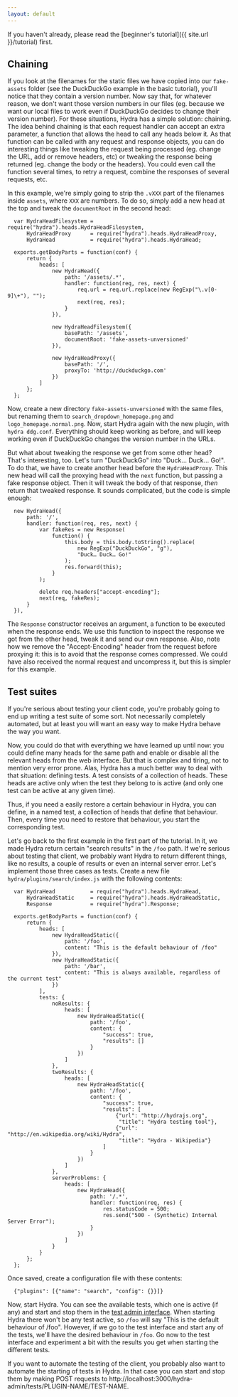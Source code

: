 ```yaml
---
layout: default
---
```

If you haven't already, please read the [beginner's
tutorial]({{ site.url }}/tutorial) first.

Chaining
--------

If you look at the filenames for the static files we have copied into
our `fake-assets` folder (see the DuckDuckGo example in the basic
tutorial), you'll notice that they contain a version number. Now say
that, for whatever reason, we don't want those version numbers in our
files (eg. because we want our local files to work even if DuckDuckGo
decides to change their version number). For these situations, Hydra
has a simple solution: chaining. The idea behind chaining is that each
request handler can accept an extra parameter, a function that allows
the head to call any heads below it. As that function can be called
with any request and response objects, you can do interesting things
like tweaking the request being processed (eg. change the URL, add or
remove headers, etc) or tweaking the response being returned
(eg. change the body or the headers). You could even call the function
several times, to retry a request, combine the responses of several
requests, etc.

In this example, we're simply going to strip the `.vXXX` part of the
filenames inside `assets`, where `XXX` are numbers. To do so, simply
add a new head at the top and tweak the `documentRoot` in the second
head:

      var HydraHeadFilesystem = require("hydra").heads.HydraHeadFilesystem,
          HydraHeadProxy      = require("hydra").heads.HydraHeadProxy,
          HydraHead           = require("hydra").heads.HydraHead;

      exports.getBodyParts = function(conf) {
          return {
              heads: [
                  new HydraHead({
                      path: '/assets/.*',
                      handler: function(req, res, next) {
                          req.url = req.url.replace(new RegExp("\.v[0-9]\+"), "");
                          next(req, res);
                      }
                  }),

                  new HydraHeadFilesystem({
                      basePath: '/assets',
                      documentRoot: 'fake-assets-unversioned'
                  }),

                  new HydraHeadProxy({
                      basePath: '/',
                      proxyTo: 'http://duckduckgo.com'
                  })
              ]
          };
      };


Now, create a new directory `fake-assets-unversioned` with the same
files, but renaming them to `search_dropdown_homepage.png` and
`logo_homepage.normal.png`. Now, start Hydra again with the new
plugin, with `hydra ddg.conf`. Everything should keep working as
before, and will keep working even if DuckDuckGo changes the version
number in the URLs.

But what about tweaking the response we get from some other head?
That's interesting, too. Let's turn "DuckDuckGo" into "Duck… Duck…
Go!". To do that, we have to create another head before the
`HydraHeadProxy`. This new head will call the proxying head with the
`next` function, but passing a fake response object. Then it will
tweak the body of that response, _then_ return that tweaked
response. It sounds complicated, but the code is simple enough:

      new HydraHead({
          path: '/',
          handler: function(req, res, next) {
              var fakeRes = new Response(
                  function() {
                      this.body = this.body.toString().replace(
                          new RegExp("DuckDuckGo", "g"),
                          "Duck… Duck… Go!"
                      );
                      res.forward(this);
                  }
              );
      
              delete req.headers["accept-encoding"];
              next(req, fakeRes);
          }
      }),

The `Response` constructor receives an argument, a function to be
executed when the response ends. We use this function to inspect the
response we got from the other head, tweak it and send our own
response. Also, note how we remove the "Accept-Encoding" header from
the request before proxying it: this is to avoid that the response
comes compressed. We could have also received the normal request and
uncompress it, but this is simpler for this example.


Test suites
-----------

If you're serious about testing your client code, you're probably
going to end up writing a test suite of some sort. Not necessarily
completely automated, but at least you will want an easy way to make
Hydra behave the way you want.

Now, you could do that with everything we have learned up until now:
you could define many heads for the same path and enable or disable
all the relevant heads from the web interface. But that is complex and
tiring, not to mention very error prone. Alas, Hydra has a much better
way to deal with that situation: defining tests. A test consists of a
collection of heads. These heads are active only when the test they
belong to is active (and only one test can be active at any given
time).

Thus, if you need a easily restore a certain behaviour in Hydra, you
can define, in a named test, a collection of heads that define that
behaviour. Then, every time you need to restore that behaviour, you
start the corresponding test.

Let's go back to the first example in the first part of the
tutorial. In it, we made Hydra return certain "search results" in the
`/foo` path. If we're serious about testing that client, we probably
want Hydra to return different things, like no results, a couple of
results or even an internal server error. Let's implement those three
cases as tests. Create a new file `hydra/plugins/search/index.js` with
the following contents:

      var HydraHead           = require("hydra").heads.HydraHead,
          HydraHeadStatic     = require("hydra").heads.HydraHeadStatic,
          Response            = require("hydra").Response;

      exports.getBodyParts = function(conf) {
          return {
              heads: [
                  new HydraHeadStatic({
                      path: '/foo',
                      content: "This is the default behaviour of /foo"
                  }),
                  new HydraHeadStatic({
                      path: '/bar',
                      content: "This is always available, regardless of the current test"
                  })
              ],
              tests: {
                  noResults: {
                      heads: [
                          new HydraHeadStatic({
                              path: '/foo',
                              content: {
                                  "success": true,
                                  "results": []
                              }
                          })
                      ]
                  },
                  twoResults: {
                      heads: [
                          new HydraHeadStatic({
                              path: '/foo',
                              content: {
                                  "success": true,
                                  "results": [
                                      {"url": "http://hydrajs.org",
                                       "title": "Hydra testing tool"},
                                      {"url": "http://en.wikipedia.org/wiki/Hydra",
                                       "title": "Hydra - Wikipedia"}
                                  ]
                              }
                          })
                      ]
                  },
                  serverProblems: {
                      heads: [
                          new HydraHead({
                              path: '/.*',
                              handler: function(req, res) {
                                  res.statusCode = 500;
                                  res.send("500 - (Synthetic) Internal Server Error");
                              }
                          })
                      ]
                  }
              }
          };
      };

Once saved, create a configuration file with these contents:

      {"plugins": [{"name": "search", "config": {}}]}

Now, start Hydra. You can see the available tests, which one is active
(if any) and start and stop them in the [test admin
interface](http://localhost:3000/hydra-admin/tests). When starting
Hydra there won't be any test active, so `/foo` will say "This is the
default behaviour of /foo". However, if we go to the test interface
and start any of the tests, we'll have the desired behaviour in
`/foo`. Go now to the test interface and experiment a bit with the
results you get when starting the different tests.

If you want to automate the testing of the client, you probably also
want to automate the starting of tests in Hydra. In that case you can
start and stop them by making POST requests to
http://localhost:3000/hydra-admin/tests/PLUGIN-NAME/TEST-NAME.

